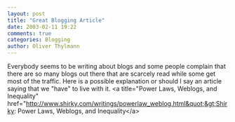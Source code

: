 ```yaml
---
layout: post
title: "Great Blogging Article"
date: 2003-02-11 19:22
comments: true
categories: Blogging
author: Oliver Thylmann
---
```



Everybody seems to be writing about blogs and some people complain that there are so many blogs out there that are scarcely read while some get most of the traffic. Here is a possible explanation or should I say an article saying that we &quot;have&quot; to live with it. &lt;a title=&quot;Power Laws, Weblogs, and Inequality&quot; href=&quot;http://www.shirky.com/writings/powerlaw_weblog.html&quot;&gt;Shirky: Power Laws, Weblogs, and Inequality&lt;/a&gt;


